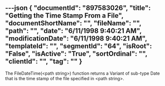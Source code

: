---json
{
  "documentId": "897583026",
  "title": "Getting the Time Stamp From a File",
  "documentShortName": "",
  "fileName": "",
  "path": "",
  "date": "6/11/1998 9:40:21 AM",
  "modificationDate": "6/11/1998 9:40:21 AM",
  "templateId": "",
  "segmentId": "64",
  "isRoot": "False",
  "isActive": "True",
  "sortOrdinal": "",
  "clientId": "",
  "tag": ""
}
---

The FileDateTime(&lt;path string&gt;) function returns a Variant of sub-type Date that is the time stamp of the file specified in &lt;path string&gt;.
